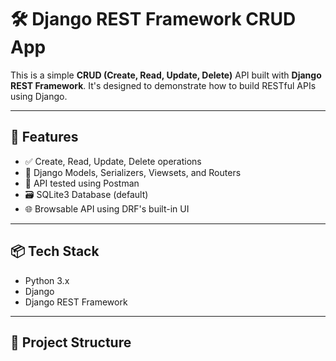 # 🛠️ Django REST Framework CRUD App

This is a simple **CRUD (Create, Read, Update, Delete)** API built with **Django REST Framework**. It's designed to demonstrate how to build RESTful APIs using Django.

---

## 🚀 Features

- ✅ Create, Read, Update, Delete operations
- 🧰 Django Models, Serializers, Viewsets, and Routers
- 🔗 API tested using Postman
- 🗃️ SQLite3 Database (default)
- 🌐 Browsable API using DRF's built-in UI

---

## 📦 Tech Stack

- Python 3.x  
- Django  
- Django REST Framework

---

## 📂 Project Structure


